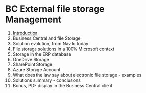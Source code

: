 
# BC External file storage Management

1. [Introduction](https://github.com/BMSPedro/BCFileStorage/blob/main/introduction.md)
2. Business Central and file Storage
3. Solution evolution, from Nav to today
4. File storage solutions in a 100% Microsoft context
5. Storage in the ERP database
6. OneDrive Storage
7. SharePoint Storage
8. Azure Storage Account
9. What does the law say about electronic file storage - examples
10. Solutions summary - conclusions
11. Bonus, PDF display in the Business Central client
   
